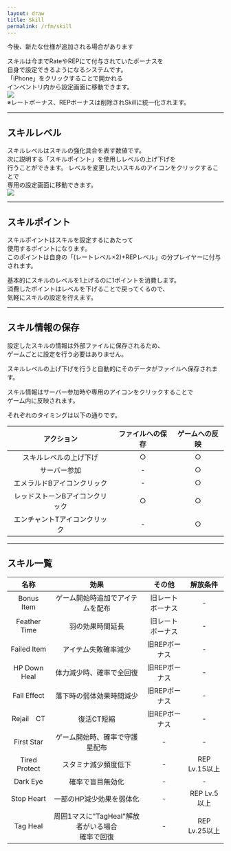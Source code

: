```yaml
---
layout: draw
title: Skill
permalink: /rfm/skill
---
```

<p class="alert alert-info">今後、新たな仕様が追加される場合があります</p>

スキルは今までRateやREPにて付与されていたボーナスを<br>
自身で設定できるようになるシステムです。<br>
「iPhone」をクリックすることで開かれる  
インベントリ内から設定画面に移動できます。  
<img src="http://web.njj12.net/public/images/skill/skill1.png"><br>
※レートボーナス、REPボーナスは削除されSkillに統一化されます。<br>

---------------------------------------
## スキルレベル

スキルレベルはスキルの強化具合を表す数値です。  
次に説明する「スキルポイント」を使用しレベルの上げ下げを  
行うことができます。
レベルを変更したいスキルのアイコンをクリックすることで<br>
専用の設定画面に移動できます。  
<img src="http://web.njj12.net/public/images/skill/skill2.png"><br>  

---------------------------------------
## スキルポイント

スキルポイントはスキルを設定するにあたって  
使用するポイントになります。  
このポイントは自身の「(レートレベル×2)+REPレベル」の分プレイヤーに付与されます。  

基本的にスキルのレベルを1上げるのに1ポイントを消費します。  
消費したポイントはレベルを下げることで戻ってくるので、  
気軽にスキルの設定を行えます。  
  
----------------------------------------
## スキル情報の保存

設定したスキルの情報は外部ファイルに保存されるため、<br>
ゲームごとに設定を行う必要はありません。

スキルレベルの上げ下げを行うと自動的にそのデータがファイルへ保存されます。

スキル情報はサーバー参加時や専用のアイコンをクリックすることで  
ゲーム内に反映されます。

それぞれのタイミングは以下の通りです。

| アクション | ファイルへの保存 | ゲームへの反映|
| :-----------: |:-------------:| :-----------: |
| スキルレベルの上げ下げ | ○ |○ |
| サーバー参加 | - |○ |
| エメラルドBアイコンクリック | - |○ |
| レッドストーンBアイコンクリック | ○ |○ |
| エンチャントTアイコンクリック | - |○ |

  
----------------------------------------
## スキル一覧

| 名称 | 効果 |その他| 解放条件 |
| :-----------: |:-------------:|:-------------:|:-------------:|
| Bonus Item | ゲーム開始時追加でアイテムを配布 | 旧レートボーナス|-|
| Feather Time | 羽の効果時間延長 | 旧レートボーナス |-|
| Failed Item | アイテム失敗確率減少 | 旧REPボーナス |-|
| HP Down Heal | 体力減少時、確率で全回復 | 旧REPボーナス |-|
| Fall Effect | 落下時の弱体効果時間減少 | 旧REPボーナス |-|
| Rejail　CT | 復活CT短縮 | 旧REPボーナス |-|
| First Star |ゲーム開始時、確率で守護星配布 | - |-|
| Tired Protect |スタミナ減少頻度低下 | - |REP Lv.15以上|
| Dark Eye |確率で盲目無効化 | - |-|
| Stop Heart |一部のHP減少効果を弱体化 | - |REP Lv.5以上|
| Tag Heal |周囲1マスに"TagHeal"解放者がいる場合<br>確率で回復 | - |REP Lv.25以上|

  


 
